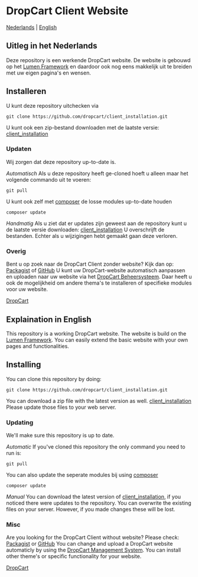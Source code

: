 # DropCart Client Website

[Nederlands](#uitleg-in-het-nederlands) | [English](#explaination-in-english)

## Uitleg in het Nederlands
Deze repository is een werkende DropCart website. De website is gebouwd op het [Lumen Framework](https://lumen.laravel.com/) en daardoor ook nog eens makkelijk uit te breiden met uw eigen pagina's en wensen.

## Installeren
U kunt deze repository uitchecken via 

```
git clone https://github.com/dropcart/client_installation.git
```

U kunt ook een zip-bestand downloaden met de laatste versie: [client_installation](https://github.com/dropcart/client_installation/archive/master.zip)

### Updaten
Wij zorgen dat deze repository up-to-date is.

_Automatisch_
Als u deze repository heeft ge-cloned hoeft u alleen maar het volgende commando uit te voeren:

```
git pull
```

U kunt ook zelf met [composer](https://getcomposer.org) de losse modules up-to-date houden

```
composer update
```

_Handmatig_
Als u ziet dat er updates zijn geweest aan de repository kunt u de laatste versie downloaden: [client_installation](https://github.com/dropcart/client_installation/archive/master.zip)
U overschrijft de bestanden. Echter als u wijzigingen hebt gemaakt gaan deze verloren.

### Overig
Bent u op zoek naar de DropCart Client zonder website? Kijk dan op: [Packagist](https://packagist.org/packages/dropcart/client) of [GitHub](https://github.com/dropcart/client)
U kunt uw DropCart-website automatisch aanpassen en uploaden naar uw website via het [DropCart Beheersysteem](https://dropcart.nl/login).
Daar heeft u ook de mogelijkheid om andere thema's te installeren of specifieke modules voor uw website.

[DropCart](https://dropcart.nl/)

## Explaination in English
This repository is a working DropCart website. The website is build on the [Lumen Framework](https://lumen.laravel.com/). You can easily extend the basic website with your own pages and functionalities.

## Installing
You can clone this repository by doing:

```
git clone https://github.com/dropcart/client_installation.git
```

You can download a zip file with the latest version as well. [client_installation](https://github.com/dropcart/client_installation/archive/master.zip)
Please update those files to your web server.

### Updating
We'll make sure this repository is up to date.

_Automatic_
If you've cloned this repository the only command you need to run is:

```
git pull
```

You can also update the seperate modules bij using [composer](https://getcomposer.org)

```
composer update
```

_Manual_
You can download the latest version of [client_installation](https://github.com/dropcart/client_installation/archive/master.zip), if you noticed there were updates to the repository.
You can overwrite the existing files on your server. However, if you made changes these will be lost.

### Misc
Are you looking for the DropCart Client without website? Please check: [Packagist](https://packagist.org/packages/dropcart/client) or [GitHub](https://github.com/dropcart/client)
You can change and upload a DropCart website automaticly by using the [DropCart Management System](https://dropcart.nl/login).
You can install other theme's or specific functionality for your website.

[DropCart](https://dropcart.nl/)

